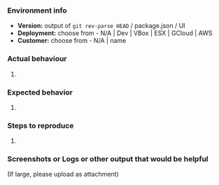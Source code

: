 ### Environment info
* **Version:** output of `git rev-parse HEAD` / package.json / UI
* **Deployment:** choose from - N/A | Dev | VBox | ESX | GCloud | AWS
* **Customer:** choose from - N/A | name

### Actual behaviour
1. 

### Expected behavior
1. 

### Steps to reproduce
1.

### Screenshots or Logs or other output that would be helpful
(If large, please upload as attachment)
